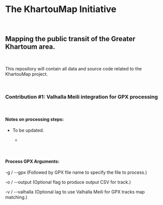 The KhartouMap Initiative
=========================

 

Mapping the public transit of the Greater Khartoum area.
--------------------------------------------------------

 

This repository will contain all data and source code related to the KhartouMap
project.

 

### Contribution \#1: Valhalla Meili integration for GPX processing

 

#### Notes on processing steps:

-   To be updated.

    -    

 

#### Process GPX Arguments:

\-g / --gpx (Followed by GPX file name to specify the file to process.)

\-o / --output (Optional flag to produce output CSV for track.)

\-v / --valhalla (Optional lag to use Valhalla Meili for GPX tracks map
matching.)
